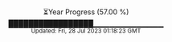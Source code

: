 <p align="center">
⏳Year Progress (57.00 %) <br>
█████████████████▁▁▁▁▁▁▁▁▁▁▁▁▁ <br>
<sub>Updated: Fri, 28 Jul 2023 01:18:23 GMT</sub>
</p>

